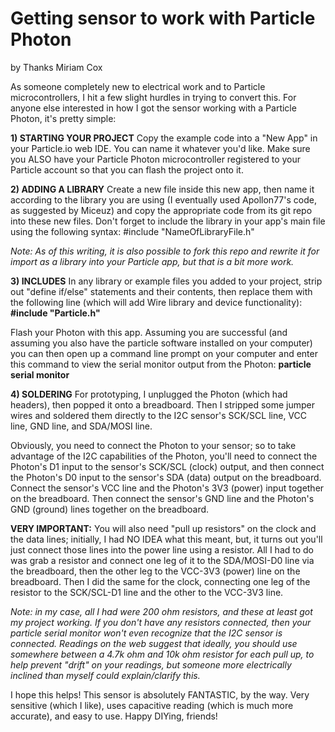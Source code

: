 Getting sensor to work with Particle Photon
===========================================
by Thanks Miriam Cox

As someone completely new to electrical work and to Particle microcontrollers, I hit a few slight hurdles in trying to convert this. For anyone else interested in how I got the sensor working with a Particle Photon, it's pretty simple:

**1) STARTING YOUR PROJECT**
Copy the example code into a "New App" in your Particle.io web IDE. You can name it whatever you'd like. Make sure you ALSO have your Particle Photon microcontroller registered to your Particle account so that you can flash the project onto it.

**2) ADDING A LIBRARY**
Create a new file inside this new app, then name it according to the library you are using (I eventually used Apollon77's code, as suggested by Miceuz) and copy the appropriate code from its git repo into these new files. Don't forget to include the library in your app's main file using the following syntax:
#include "NameOfLibraryFile.h"

_Note: As of this writing, it is also possible to fork this repo and rewrite it for import as a library into your Particle app, but that is a bit more work._

**3) INCLUDES**
In any library or example files you added to your project, strip out "define if/else" statements and their contents, then replace them with the following line (which will add Wire library and device functionality):
**#include "Particle.h"**

Flash your Photon with this app. Assuming you are successful (and assuming you also have the particle software installed on your computer) you can then open up a command line prompt on your computer and enter this command to view the serial monitor output from the Photon:
**particle serial monitor**

**4) SOLDERING**
For prototyping, I unplugged the Photon (which had headers), then popped it onto a breadboard. Then I stripped some jumper wires and soldered them directly to the I2C sensor's SCK/SCL line, VCC line, GND line, and SDA/MOSI line.

Obviously, you need to connect the Photon to your sensor; so to take advantage of the I2C capabilities of the Photon, you'll need to connect the Photon's D1 input to the sensor's SCK/SCL (clock) output, and then connect the Photon's D0 input to the sensor's SDA (data) output on the breadboard. Connect the sensor's VCC line and the Photon's 3V3 (power) input together on the breadboard. Then connect the sensor's GND line and the Photon's GND (ground) lines together on the breadboard.

**VERY IMPORTANT:** You will also need "pull up resistors" on the clock and the data lines; initially, I had NO IDEA what this meant, but, it turns out you'll just connect those lines into the power line using a resistor. All I had to do was grab a resistor and connect one leg of it to the SDA/MOSI-D0 line via the breadboard, then the other leg to the VCC-3V3 (power) line on the breadboard. Then I did the same for the clock, connecting one leg of the resistor to the SCK/SCL-D1 line and the other to the VCC-3V3 line.

_Note: in my case, all I had were 200 ohm resistors, and these at least got my project working. If you don't have any resistors connected, then your particle serial monitor won't even recognize that the I2C sensor is connected. Readings on the web suggest that ideally, you should use somewhere between a 4.7k ohm and 10k ohm resistor for each pull up, to help prevent "drift" on your readings, but someone more electrically inclined than myself could explain/clarify this._

I hope this helps! This sensor is absolutely FANTASTIC, by the way. Very sensitive (which I like), uses capacitive reading (which is much more accurate), and easy to use. Happy DIYing, friends!
